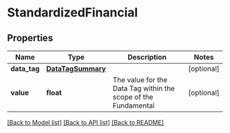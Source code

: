 # StandardizedFinancial

## Properties
Name | Type | Description | Notes
------------ | ------------- | ------------- | -------------
**data_tag** | [**DataTagSummary**](DataTagSummary.md) |  | [optional] 
**value** | **float** | The value for the Data Tag within the scope of the Fundamental | [optional] 

[[Back to Model list]](../README.md#documentation-for-models) [[Back to API list]](../README.md#documentation-for-api-endpoints) [[Back to README]](../README.md)


